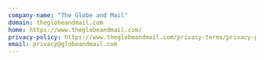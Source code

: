 ```yaml
---
company-name: "The Globe and Mail"
domain: theglobeandmail.com
home: https://www.theglobeandmail.com/
privacy-policy: https://www.theglobeandmail.com/privacy-terms/privacy-policy/
email: privacy@globeandmail.com
---
```




